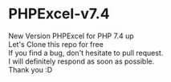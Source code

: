 # PHPExcel-v7.4
New Version PHPExcel for PHP 7.4 up\
Let's Clone this repo for free\
If you find a bug, don't hesitate to pull request. \
I will definitely respond as soon as possible.\
Thank you :D
